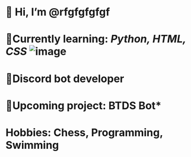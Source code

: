 # 👋 Hi, I’m @rfgfgfgfgf

# 📗Currently learning: ***Python, HTML, CSS***                                    ![image](https://github.com/rfgfgfgfgf/rfgfgfgfgf/assets/156570166/4fbc1609-97e1-43a3-98e7-98b3458ee0d1)

                                                                                                                        
# 📱Discord bot developer    

# 🤖**Upcoming project: BTDS Bot***

# Hobbies: Chess, Programming, Swimming

                                                                     


 
 
 




